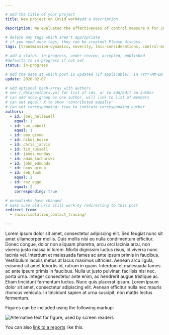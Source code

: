 ```yaml
---

# add the title of your project
title: New project on Covid work#add a description

description: We evaluated the effectiveness of control measure X for 2019-nCoV infection

# delete any tags which aren't appropriate
# if you need more tags, they can be created! Please discuss.
tags: [transmission-dynamics, severity, lmic-considerations, control-measures, mixing-patterns, healthcare-settings, comments-opinions, forecasts-and-projections] 

# add a status: in-progress, under-review, accepted, published
#defaults to in-progress if not set
status: in-progress

# add the date at which post is updated (if applicable), in YYYY-MM-DD
update: 2020-02-07

# add optional hash-array with authors
# see /_data/authors.yml for list of ids, or to add/edit an author
# can add ncov-group as one author, will link to list of members
# can set equal: X to show 'contributed equally'
# can set corresponding: true to indicate corresponding author
authors:
  - id: joel_hellewell
    equal: 1
  - id: sam_abbott
    equal: 1
  - id: amy_gimma
  - id: nikos_bosse
  - id: chris_jarvis
  - id: tim_russell
  - id: james_munday
  - id: adam_kucharski
  - id: john_edmunds
  - id: ncov-group
  - id: seb_funk
    equal: 2
  - id: roz_eggo
    equal: 2
    corresponding: true

# permalinks have changed
# make sure old urls still work by redirecting to this post
redirect_from:
  - /ncov/isolation_contact_tracing/

---
```


Lorem ipsum dolor sit amet, consectetur adipiscing elit. Sed feugiat nunc sit amet ullamcorper mollis. Duis mollis nisi eu nulla condimentum efficitur. Donec congue, dolor non aliquam pharetra, arcu orci lacinia arcu, non viverra justo massa id lorem. Morbi dignissim luctus risus, id viverra nunc lacinia vel. Interdum et malesuada fames ac ante ipsum primis in faucibus. Vestibulum iaculis metus at lacus maximus ultricies. Aenean arcu ligula, euismod sit amet lobortis id, rutrum in quam. Interdum et malesuada fames ac ante ipsum primis in faucibus. Nulla ut justo pulvinar, facilisis nisi nec, porta urna. Integer consectetur ante enim, ac hendrerit augue tristique ac. Etiam tincidunt fermentum luctus. Nunc quis placerat ipsum. Lorem ipsum dolor sit amet, consectetur adipiscing elit. Aenean efficitur nulla nec mauris rhoncus vehicula. In tincidunt sapien at urna suscipit, non mattis lectus fermentum.

Figures can be included using the following markup:

![Alternative text for figure, used by screen readers](figures/sample-figures/sample-figure-1.png)

You can also [link to a reports](reports/sample-reports/report.pdf) like this.
